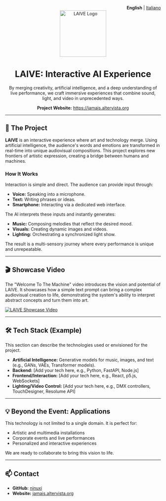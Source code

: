 <div align="right">
  <strong>English</strong> | <a href="README_IT.md">Italiano</a>
</div>

<div align="center">
  <img src="https://jamais.altervista.org/wp-content/uploads/2024/03/logo01.png" alt="LAIVE Logo" width="150"/>
  <h1>LAIVE: Interactive AI Experience</h1>
  <p>
    By merging creativity, artificial intelligence, and a deep understanding of live performance, we craft immersive experiences that combine sound, light, and video in unprecedented ways.
  </p>
  <p>
    <strong>Project Website:</strong> <a href="https://jamais.altervista.org">https://jamais.altervista.org</a>
  </p>
</div>

---

## 🚀 The Project

**LAIVE** is an interactive experience where art and technology merge. Using artificial intelligence, the audience's words and emotions are transformed in real-time into unique audiovisual compositions. This project explores new frontiers of artistic expression, creating a bridge between humans and machines.

### How It Works

Interaction is simple and direct. The audience can provide input through:
* **Voice:** Speaking into a microphone.
* **Text:** Writing phrases or ideas.
* **Smartphone:** Interacting via a dedicated web interface.

The AI interprets these inputs and instantly generates:
* **Music:** Composing melodies that reflect the desired mood.
* **Visuals:** Creating dynamic images and videos.
* **Lighting:** Orchestrating a synchronized light show.

The result is a multi-sensory journey where every performance is unique and unrepeatable.

---

## 🎬 Showcase Video

The "Welcome To The Machine" video introduces the vision and potential of LAIVE. It showcases how a simple text prompt can bring a complex audiovisual creation to life, demonstrating the system's ability to interpret abstract concepts and turn them into art.

[![LAIVE Showcase Video](URL_DI_UNA_IMMAGINE_O_GIF_DEL_VIDEO)](URL_DEL_VIDEO_MP4_NEL_REPO)

---

## 🛠️ Tech Stack (Example)

This section can describe the technologies used or envisioned for the project.

* **Artificial Intelligence:** Generative models for music, images, and text (e.g., GANs, VAEs, Transformer models).
* **Backend:** [Add your tech here, e.g., Python, FastAPI, Node.js]
* **Frontend/Interaction:** [Add your tech here, e.g., React, p5.js, WebSockets]
* **Lighting/Video Control:** [Add your tech here, e.g., DMX controllers, TouchDesigner, Resolume API]

---

## 💡 Beyond the Event: Applications

This technology is not limited to a single domain. It is perfect for:
* Artistic and multimedia installations
* Corporate events and live performances
* Personalized and interactive experiences

We are ready to collaborate to bring this vision to life.

---

## 📫 Contact

* **GitHub:** [ninuxi](https://github.com/ninuxi)
* **Website:** [jamais.altervista.org](https://jamais.altervista.org)
